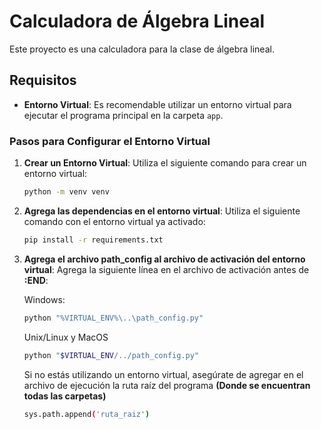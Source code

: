 # Calculadora de Álgebra Lineal

Este proyecto es una calculadora para la clase de álgebra lineal.

## Requisitos

- **Entorno Virtual**: Es recomendable utilizar un entorno virtual para ejecutar el programa principal en la carpeta `app`.

### Pasos para Configurar el Entorno Virtual

1. **Crear un Entorno Virtual**:
   Utiliza el siguiente comando para crear un entorno virtual:

   ```bash
   python -m venv venv
2. **Agrega las dependencias en el entorno virtual**:
   Utiliza el siguiente comando con el entorno virtual ya activado:
   ```bash
   pip install -r requirements.txt
3. **Agrega el archivo path_config al archivo de activación del entorno virtual**:
   Agrega la siguiente línea en el archivo de activación antes de **:END**:
   
   Windows: 
   ```bash
   python "%VIRTUAL_ENV%\..\path_config.py"
   ```
   Unix/Linux y MacOS
   ```bash
   python "$VIRTUAL_ENV/../path_config.py"
   ```

   Si no estás utilizando un entorno virtual, asegúrate de agregar en el archivo de ejecución la ruta raíz del programa **(Donde se encuentran todas las carpetas)**
   ```bash
   sys.path.append('ruta_raiz')
   ```
   
